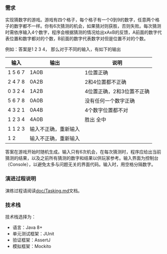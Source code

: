 ### 需求

实现猜数字的游戏。游戏有四个格子，每个格子有一个0到9的数字，任意两个格子的数字都不一样。你有6次猜测的机会，如果猜对则获胜，否则失败。每次猜测时需依序输入4个数字，程序会根据猜测的情况给出xAxB的反馈，A前面的数字代表位置和数字都对的个数，B前面的数字代表数字对但是位置不对的个数。

例如：答案是1 2 3 4， 那么对于不同的输入，有如下的输出

输入 | 输出 | 说明 
--- |  --- | ---- 
1 5 6 7   |   1A0B    |      1位置正确 
2 4 7 8   |   0A2B    |      2和4位置都不正确 
0 3 2 4   |   1A2B    |      4位置正确，2和3位置不正确 
5 6 7 8   |   0A0B    |      没有任何一个数字正确 
4 3 2 1   |   0A4B    |      4个数字位置都不对 
1 2 3 4   |   4A0B    |  胜出  全中 
1 1 2 3   |   输入不正确，重新输入 
1 2         |    输入不正确，重新输入 

答案在游戏开始时随机生成。输入只有6次机会，在每次猜测时，程序应给出当前猜测的结果，以及之前所有猜测的数字和结果以供玩家参考。输入界面为控制台（Console），以避免太多与问题无关的界面代码。输入时，用空格分隔数字。

### 演进过程说明

演练过程请阅读[doc/Tasking.md](https://github.com/agiledon/guessnumber-java/blob/master/doc/Tasking.md)文档。

### 技术栈

技术栈选择为：
* 语言：Java 8+
* 单元测试框架：JUnit
* 验证框架：AssertJ
* 模拟框架：Mockito